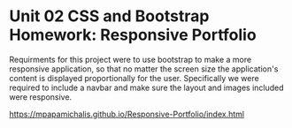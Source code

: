 # Unit 02 CSS and Bootstrap Homework: Responsive Portfolio
Requirments for this project were to use bootstrap to make a more responsive application, so that no matter the screen size the application's content is displayed proportionally for the user. Specifically we were required to include a navbar and make sure the layout and images included were responsive.

https://mpapamichalis.github.io/Responsive-Portfolio/index.html
